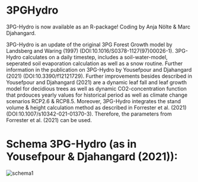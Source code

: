 # 3PGHydro
3PG-Hydro is now available as an R-package! Coding by Anja Nölte & Marc Djahangard.

3PG-Hydro is an update of the original 3PG Forest Growth model by Landsberg and Waring (1997) (DOI:10.1016/S0378-1127(97)00026-1). 3PG-Hydro calculates on a daily timestep, includes a soil-water-model, seperated soil evaporation calculation as well as a snow routine. Further information in the publication on 3PG-Hydro by Yousefpour and Djahangard (2021) (DOI:10.3390/f12121729).
Further improvements besides described in Yousefpour and Djahangard (2021) are a dynamic leaf fall and leaf growth model for decidious trees as well as dynamic CO2-concentration function that prdouces yearly values for historical period as well as climate change scenarios RCP2.6 & RCP8.5. Moreover, 3PG-Hydro integrates the stand volume & height calculation method as described in Forrester et al. (2021) (DOI:10.1007/s10342-021-01370-3). Therefore, the parameters from Forrester et al. (2021) can be used.

# Schema 3PG-Hydro (as in Yousefpour & Djahangard (2021)):
![schema1](https://user-images.githubusercontent.com/122866605/213461478-b1b788f5-08ee-4dd5-bdfd-586d32ac30f8.png)
